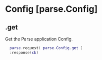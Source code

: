 # Config [parse.Config]

## .get

Get the Parse application Config.

```lua
  parse.request( parse.Config.get )
  :response(cb)
```
